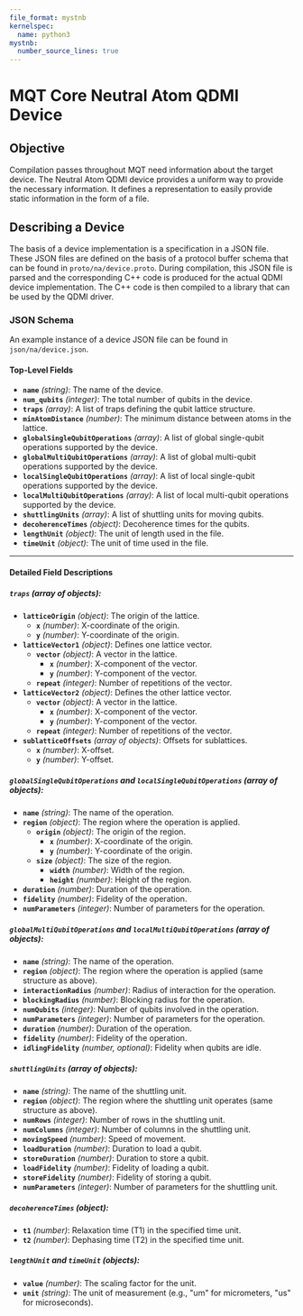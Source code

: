 ```yaml
---
file_format: mystnb
kernelspec:
  name: python3
mystnb:
  number_source_lines: true
---
```


# MQT Core Neutral Atom QDMI Device

## Objective

Compilation passes throughout MQT need information about the target device.
The Neutral Atom QDMI device provides a uniform way to provide the necessary information.
It defines a representation to easily provide static information in the form of a file.

<!-- todo: Explain how to use the device. -->

## Describing a Device

The basis of a device implementation is a specification in a JSON file.
These JSON files are defined on the basis of a protocol buffer schema that can be found in `proto/na/device.proto`.
During compilation, this JSON file is parsed and the corresponding C++ code is produced for the actual QDMI device implementation.
The C++ code is then compiled to a library that can be used by the QDMI driver.

### JSON Schema

An example instance of a device JSON file can be found in `json/na/device.json`.

#### Top-Level Fields

- **`name`** _(string)_: The name of the device.
- **`num_qubits`** _(integer)_: The total number of qubits in the device.
- **`traps`** _(array)_: A list of traps defining the qubit lattice structure.
- **`minAtomDistance`** _(number)_: The minimum distance between atoms in the lattice.
- **`globalSingleQubitOperations`** _(array)_: A list of global single-qubit operations supported by the device.
- **`globalMultiQubitOperations`** _(array)_: A list of global multi-qubit operations supported by the device.
- **`localSingleQubitOperations`** _(array)_: A list of local single-qubit operations supported by the device.
- **`localMultiQubitOperations`** _(array)_: A list of local multi-qubit operations supported by the device.
- **`shuttlingUnits`** _(array)_: A list of shuttling units for moving qubits.
- **`decoherenceTimes`** _(object)_: Decoherence times for the qubits.
- **`lengthUnit`** _(object)_: The unit of length used in the file.
- **`timeUnit`** _(object)_: The unit of time used in the file.

---

#### Detailed Field Descriptions

##### `traps` _(array of objects)_:

- **`latticeOrigin`** _(object)_: The origin of the lattice.
  - **`x`** _(number)_: X-coordinate of the origin.
  - **`y`** _(number)_: Y-coordinate of the origin.
- **`latticeVector1`** _(object)_: Defines one lattice vector.
  - **`vector`** _(object)_: A vector in the lattice.
    - **`x`** _(number)_: X-component of the vector.
    - **`y`** _(number)_: Y-component of the vector.
  - **`repeat`** _(integer)_: Number of repetitions of the vector.
- **`latticeVector2`** _(object)_: Defines the other lattice vector.
  - **`vector`** _(object)_: A vector in the lattice.
    - **`x`** _(number)_: X-component of the vector.
    - **`y`** _(number)_: Y-component of the vector.
  - **`repeat`** _(integer)_: Number of repetitions of the vector.
- **`sublatticeOffsets`** _(array of objects)_: Offsets for sublattices.
  - **`x`** _(number)_: X-offset.
  - **`y`** _(number)_: Y-offset.

##### `globalSingleQubitOperations` and `localSingleQubitOperations` _(array of objects)_:

- **`name`** _(string)_: The name of the operation.
- **`region`** _(object)_: The region where the operation is applied.
  - **`origin`** _(object)_: The origin of the region.
    - **`x`** _(number)_: X-coordinate of the origin.
    - **`y`** _(number)_: Y-coordinate of the origin.
  - **`size`** _(object)_: The size of the region.
    - **`width`** _(number)_: Width of the region.
    - **`height`** _(number)_: Height of the region.
- **`duration`** _(number)_: Duration of the operation.
- **`fidelity`** _(number)_: Fidelity of the operation.
- **`numParameters`** _(integer)_: Number of parameters for the operation.

##### `globalMultiQubitOperations` and `localMultiQubitOperations` _(array of objects)_:

- **`name`** _(string)_: The name of the operation.
- **`region`** _(object)_: The region where the operation is applied (same structure as above).
- **`interactionRadius`** _(number)_: Radius of interaction for the operation.
- **`blockingRadius`** _(number)_: Blocking radius for the operation.
- **`numQubits`** _(integer)_: Number of qubits involved in the operation.
- **`numParameters`** _(integer)_: Number of parameters for the operation.
- **`duration`** _(number)_: Duration of the operation.
- **`fidelity`** _(number)_: Fidelity of the operation.
- **`idlingFidelity`** _(number, optional)_: Fidelity when qubits are idle.

##### `shuttlingUnits` _(array of objects)_:

- **`name`** _(string)_: The name of the shuttling unit.
- **`region`** _(object)_: The region where the shuttling unit operates (same structure as above).
- **`numRows`** _(integer)_: Number of rows in the shuttling unit.
- **`numColumns`** _(integer)_: Number of columns in the shuttling unit.
- **`movingSpeed`** _(number)_: Speed of movement.
- **`loadDuration`** _(number)_: Duration to load a qubit.
- **`storeDuration`** _(number)_: Duration to store a qubit.
- **`loadFidelity`** _(number)_: Fidelity of loading a qubit.
- **`storeFidelity`** _(number)_: Fidelity of storing a qubit.
- **`numParameters`** _(integer)_: Number of parameters for the shuttling unit.

##### `decoherenceTimes` _(object)_:

- **`t1`** _(number)_: Relaxation time (T1) in the specified time unit.
- **`t2`** _(number)_: Dephasing time (T2) in the specified time unit.

##### `lengthUnit` and `timeUnit` _(objects)_:

- **`value`** _(number)_: The scaling factor for the unit.
- **`unit`** _(string)_: The unit of measurement (e.g., "um" for micrometers, "us" for microseconds).
